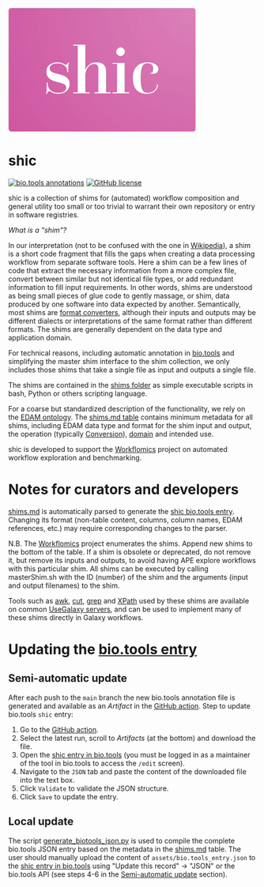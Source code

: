 <img src="/assets/img/shic_logo.png" alt="shic logo" style="height: 250px;"/>

# shic
[![bio.tools annotations](https://github.com/magnuspalmblad/shic/actions/workflows/bio.tools.yml/badge.svg)](https://github.com/magnuspalmblad/shic/actions/workflows/bio.tools.yml)
[![GitHub license](https://img.shields.io/github/license/magnuspalmblad/shic)](https://github.com/magnuspalmblad/shic/blob/main/LICENSE)

shic is a collection of shims for (automated) workflow composition and general utility too small or too trivial to warrant their own repository or entry in software registries.

_What is a "shim"?_

In our interpretation (not to be confused with the one in [Wikipedia](https://en.wikipedia.org/wiki/Shim_(computing))), a shim is a short code fragment that fills the gaps when creating a data processing workflow from separate software tools. Here a shim can be a few lines of code that extract the necessary information from a more complex file, convert between similar but not identical file types, or add redundant information to fill input requirements. In other words, shims are understood as being small pieces of glue code to gently massage, or shim, data produced by one software into data expected by another. Semantically, most shims are [format converters](http://edamontology.org/operation_3434), although their inputs and outputs may be different dialects or interpretations of the same format rather than different formats. The shims are generally dependent on the data type and application domain.

For technical reasons, including automatic annotation in [bio.tools](https://bio.tools) and simplifying the master shim interface to the shim collection, we only includes those shims that take a single file as input and outputs a single file.

The shims are contained in the [shims folder](shims) as simple executable scripts in bash, Python or others scripting language.

For a coarse but standardized description of the functionality, we rely on the [EDAM ontology](https://edamontology.org). The [shims.md table](shims.md) contains minimum metadata for all shims, including EDAM data type and format for the shim input and output, the operation (typically [Conversion](http://edamontology.org/operation_3434)), [domain](http://edamontology.org/topic_0003) and intended use.

shic is developed to support the [Workflomics](https://research-software-directory.org/software/workflomics) project on automated workflow exploration and benchmarking.

# Notes for curators and developers

[shims.md](shims.md) is automatically parsed to generate the [shic bio.tools entry](https://bio.tools/shic). Changing its format (non-table content, columns, column names, EDAM references, etc.) may require corresponding changes to the parser.

N.B. The [Workflomics](https://research-software-directory.org/software/workflomics) project enumerates the shims. Append new shims to the bottom of the table. If a shim is obsolete or deprecated, do not remove it, but remove its inputs and outputs, to avoid having APE explore workflows with this particular shim. All shims can be executed by calling masterShim.sh with the ID (number) of the shim and the arguments (input and output filenames) to the shim.

Tools such as [awk](https://usegalaxy.eu/root?tool_id=toolshed.g2.bx.psu.edu/repos/bgruening/text_processing/tp_awk_tool/1.1.2), [cut](https://usegalaxy.eu/root?tool_id=Cut1), [grep](https://usegalaxy.eu/root?tool_id=toolshed.g2.bx.psu.edu/repos/bgruening/text_processing/tp_grep_tool/1.1.1) and [XPath](https://usegalaxy.eu/root?tool_id=toolshed.g2.bx.psu.edu/repos/iuc/xpath/xpath/1.0.0) used by these shims are available on common [UseGalaxy servers](https://galaxyproject.org/use/), and can be used to implement many of these shims directly in Galaxy workflows.

# Updating the [bio.tools entry](https://bio.tools/shic)

## Semi-automatic update

After each push to the `main` branch the new bio.tools annotation file is generated and available as an _Artifact_ in the [GitHub action](https://github.com/magnuspalmblad/shic/actions/workflows/bio.tools.yml). Step to update bio.tools `shic` entry:

1. Go to the [GitHub action](https://github.com/magnuspalmblad/shic/actions/workflows/bio.tools.yml).
2. Select the latest run, scroll to _Artifacts_ (at the bottom) and download the file.
3. Open the [shic entry in bio.tools](https://bio.tools/shic/edit) (you must be logged in as a maintainer of the tool in bio.tools to access the `/edit` screen).
4. Navigate to the `JSON` tab and paste the content of the downloaded file into the text box.
5. Click `Validate` to validate the JSON structure.
6. Click `Save` to update the entry.

## Local update

The script [generate_biotools_json.py](generate_biotools_json.py) is used to compile the complete bio.tools JSON entry based on the metadata in the [shims.md](shims.md) table. The user should manually upload the content of `assets/bio.tools_entry.json` to the [shic entry in bio.tools](https://bio.tools/shic/edit) using "Update this record" -> "JSON" or the bio.tools API (see steps 4-6 in the [Semi-automatic update](#semi-automatic-update) section).

